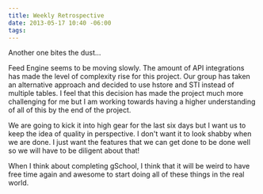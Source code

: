 ```yaml
---
title: Weekly Retrospective
date: 2013-05-17 10:40 -06:00
tags:
---
```


Another one bites the dust...

Feed Engine seems to be moving slowly. The amount of API integrations has made the level of complexity rise for this project.
Our group has taken an alternative approach and decided to use hstore and STI instead of multiple tables. I feel that this decision has made the project much more challenging for me but I am working towards having a higher understanding of all of this by the end of the project.

We are going to kick it into high gear for the last six days but I want us to keep the idea of quality in perspective. I don't want it to look shabby when we are done. I just want the features that we can get done to be done well so we will have to be diligent about that!

When I think about completing gSchool, I think that it will be weird to have free time again and awesome to start doing all of these things in the real world. 

